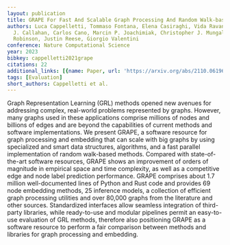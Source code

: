 ```yaml
---
layout: publication
title: GRAPE For Fast And Scalable Graph Processing And Random Walk-based Embedding
authors: Luca Cappelletti, Tommaso Fontana, Elena Casiraghi, Vida Ravanmehr, Tiffany
  J. Callahan, Carlos Cano, Marcin P. Joachimiak, Christopher J. Mungall, Peter N.
  Robinson, Justin Reese, Giorgio Valentini
conference: Nature Computational Science
year: 2023
bibkey: cappelletti2021grape
citations: 22
additional_links: [{name: Paper, url: 'https://arxiv.org/abs/2110.06196'}]
tags: [Evaluation]
short_authors: Cappelletti et al.
---
```

Graph Representation Learning (GRL) methods opened new avenues for addressing
complex, real-world problems represented by graphs. However, many graphs used
in these applications comprise millions of nodes and billions of edges and are
beyond the capabilities of current methods and software implementations. We
present GRAPE, a software resource for graph processing and embedding that can
scale with big graphs by using specialized and smart data structures,
algorithms, and a fast parallel implementation of random walk-based methods.
Compared with state-of-the-art software resources, GRAPE shows an improvement
of orders of magnitude in empirical space and time complexity, as well as a
competitive edge and node label prediction performance. GRAPE comprises about
1.7 million well-documented lines of Python and Rust code and provides 69 node
embedding methods, 25 inference models, a collection of efficient graph
processing utilities and over 80,000 graphs from the literature and other
sources. Standardized interfaces allow seamless integration of third-party
libraries, while ready-to-use and modular pipelines permit an easy-to-use
evaluation of GRL methods, therefore also positioning GRAPE as a software
resource to perform a fair comparison between methods and libraries for graph
processing and embedding.